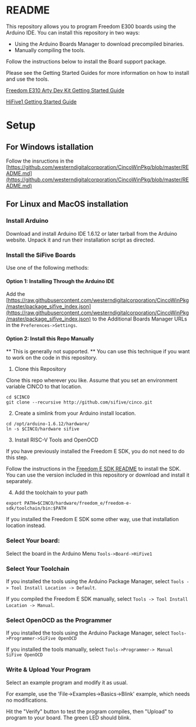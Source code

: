 # README #

This repository allows you to program Freedom E300 boards using the Arduino IDE.
You can install this repository in two ways:

* Using the Arduino Boards Manager to download precompiled binaries.
* Manually compiling the tools.

Follow the instructions below to install the Board support package.

Please see the Getting Started Guides for more information on how to install and use the tools.

[Freedom E310 Arty Dev Kit Getting Started Guide](https://dev.sifive.com/develop/freedom-e310-arty-dev-kit-v1-0/)

[HiFive1 Getting Started Guide](https://dev.sifive.com/hifive1/)

# Setup #

## For Windows istallation ##

Follow the insructions in the [https://github.com/westerndigitalcorporation/CincoWinPkg/blob/master/README.md](https://github.com/westerndigitalcorporation/CincoWinPkg/blob/master/README.md)
## For Linux and MacOS installation ##
### Install Arduino ###

Download and install Arduino IDE 1.6.12 or later tarball from the Arduino website. Unpack it and run their installation script as directed.

### Install the SiFive Boards ###

Use one of the following methods:

#### Option 1: Installing Through the Arduino IDE ####

Add the [https://raw.githubusercontent.com/westerndigitalcorporation/CincoWinPkg/master/package_sifive_index.json](https://raw.githubusercontent.com/westerndigitalcorporation/CincoWinPkg/master/package_sifive_index.json)
to the Additional Boards Manager URLs in the `Preferences->Settings`.

#### Option 2: Install this Repo Manually ####

** This is generally not supported. ** You can use this technique if you want to work on the code in this repository.

1. Clone this Repository

  Clone this repo wherever you like. Assume that you set an environment variable CINCO to that location.

  ```
  cd $CINCO
  git clone --recursive http://github.com/sifive/cinco.git
  ```

2. Create a simlink from your Arduino install location. 

  ```
  cd /opt/arduino-1.6.12/hardware/
  ln -s $CINCO/hardware sifive
  ```

3. Install RISC-V Tools and OpenOCD

  If you have previously installed the Freedom E SDK, you do not need
  to do this step.

  Follow the instructions in the [Freedom E SDK README](https://github.com/sifive/freedom-e-sdk/blob/master/README.md) to install the SDK. You can use the version included in this repository or download and install it separately.

4. Add the toolchain to your path

  ```
  export PATH=$CINCO/hardware/freedom_e/freedom-e-sdk/toolchain/bin:$PATH
  ```

If you installed the Freedom E SDK some other way, use that installation
location instead.

### Select Your board: ###

Select the board in the Arduino Menu `Tools->Board->HiFive1`

### Select Your Toolchain ###

If you installed the tools using the Arduino Package Manager,
select `Tools -> Tool Install Location -> Default`.

If you compiled the Freedom E SDK manually, select
`Tools -> Tool Install Location -> Manual`.

### Select OpenOCD as the Programmer ###

If you installed the tools using the Arduino Package Manager, select
`Tools->Programmer->SiFive OpenOCD`

If you installed the tools manually, select
`Tools->Programmer-> Manual SiFive OpenOCD`

### Write & Upload Your Program ###

Select an example program and modify it as usual.

For example, use the 'File->Examples->Basics->Blink' example, which needs
no modifications.

Hit the "Verify" button to test the program compiles,
then "Upload" to program to your board. The green LED should blink.
